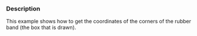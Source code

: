 ### Description

This example shows how to get the coordinates of the corners of the rubber band (the box that is drawn).
